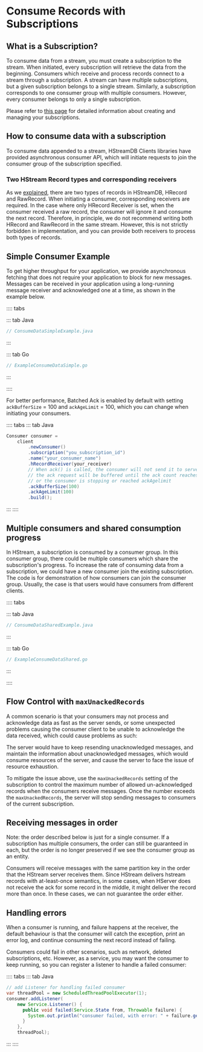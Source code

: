 # Consume Records with Subscriptions

## What is a Subscription?

To consume data from a stream, you must create a subscription to the stream.
When initiated, every subscription will retrieve the data from the beginning.
Consumers which receive and process records connect to a stream through a
subscription. A stream can have multiple subscriptions, but a given subscription
belongs to a single stream. Similarly, a subscription corresponds to one
consumer group with multiple consumers. However, every consumer belongs to only
a single subscription.

Please refer to [this page](./subscription.md) for detailed information about creating and
managing your subscriptions.

## How to consume data with a subscription

To consume data appended to a stream, HStreamDB Clients libraries have provided
asynchronous consumer API, which will initiate requests to join the consumer
group of the subscription specified.

### Two HStream Record types and corresponding receivers

As we [explained](./write.md#hstream-record), there are two types of records in HStreamDB, HRecord
and RawRecord. When initiating a consumer, corresponding receivers are required.
In the case where only HRecord Receiver is set, when the consumer received a raw
record, the consumer will ignore it and consume the next record. Therefore, in
principle, we do not recommend writing both HRecord and RawRecord in the same
stream. However, this is not strictly forbidden in implementation, and you can
provide both receivers to process both types of records.

## Simple Consumer Example

To get higher throughput for your application, we provide asynchronous fetching
that does not require your application to block for new messages. Messages can
be received in your application using a long-running message receiver and
acknowledged one at a time, as shown in the example below.

:::: tabs

::: tab Java

```java
// ConsumeDataSimpleExample.java
```

:::

::: tab Go

```go
// ExampleConsumeDataSimple.go
```

:::

::::

For better performance, Batched Ack is enabled by default with setting
`ackBufferSize` = 100 and `ackAgeLimit` = 100, which you can change when
initiating your consumers.

:::: tabs
::: tab Java

```java
Consumer consumer =
    client
        .newConsumer()
        .subscription("you_subscription_id")
        .name("your_consumer_name")
        .hRecordReceiver(your_receiver)
        // When ack() is called, the consumer will not send it to servers immediately,
        // the ack request will be buffered until the ack count reaches ackBufferSize
        // or the consumer is stopping or reached ackAgelimit
        .ackBufferSize(100)
        .ackAgeLimit(100)
        .build();
```

:::
::::

## Multiple consumers and shared consumption progress

In HStream, a subscription is consumed by a consumer group. In this consumer
group, there could be multiple consumers which share the subscription's
progress. To increase the rate of consuming data from a subscription, we could
have a new consumer join the existing subscription. The code is for
demonstration of how consumers can join the consumer group. Usually, the case is
that users would have consumers from different clients.

:::: tabs

::: tab Java

```java
// ConsumeDataSharedExample.java
```

:::

::: tab Go

```go
// ExampleConsumeDataShared.go
```

:::

::::

## Flow Control with `maxUnackedRecords`

A common scenario is that your consumers may not process and acknowledge data as
fast as the server sends, or some unexpected problems causing the consumer
client to be unable to acknowledge the data received, which could cause problems
as such:

The server would have to keep resending unacknowledged messages, and maintain
the information about unacknowledged messages, which would consume resources of
the server, and cause the server to face the issue of resource exhaustion.

To mitigate the issue above, use the `maxUnackedRecords` setting of the
subscription to control the maximum number of allowed un-acknowledged records
when the consumers receive messages. Once the number exceeds the
`maxUnackedRecords`, the server will stop sending messages to consumers of the
current subscription.

## Receiving messages in order

Note: the order described below is just for a single consumer. If a subscription
has multiple consumers, the order can still be guaranteed in each, but the order
is no longer preserved if we see the consumer group as an entity.

Consumers will receive messages with the same partition key in the order that the
HStream server receives them. Since HStream delivers hstream records with
at-least-once semantics, in some cases, when HServer does not receive the ack
for some record in the middle, it might deliver the record more than once. In
these cases, we can not guarantee the order either.

## Handling errors

When a consumer is running, and failure happens at the receiver, the default
behaviour is that the consumer will catch the exception, print an error log, and
continue consuming the next record instead of failing.

Consumers could fail in other scenarios, such as network, deleted subscriptions,
etc. However, as a service, you may want the consumer to keep running, so you
can register a listener to handle a failed consumer:

:::: tabs
::: tab Java

```java
// add Listener for handling failed consumer
var threadPool = new ScheduledThreadPoolExecutor(1);
consumer.addListener(
    new Service.Listener() {
      public void failed(Service.State from, Throwable failure) {
        System.out.println("consumer failed, with error: " + failure.getMessage());
      }
    },
    threadPool);
```

:::
::::

